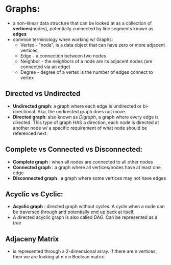 # Graphs:

- a non-linear data structure that can be looked at as a collection of **vertices**(nodes), potentially connected by line segments known as **edges**
- common terminology when working w/ Graphs:
    * Vertex - "node", is a data object that can have zero or more adjacent vertices.
    * Edge - a connection between two nodes
    * Neighbor - the neighbors of a node are its adjacent nodes (are connected via an edge)
    * Degree - degree of a vertex is the number of edges connect to vertex

## Directed vs Undirected
- **Undirected graph**: a graph where each edge is undirected or bi-directional. Aka, the undirected graph does not move.
- **Directed graph**: also known as *Digraph*, a graph where every edge is directed. This type of graph HAS a direction, each node is directed at another node w/ a specific requirement of what node should be referenced next.

## Complete vs Connected vs Disconnected:
- **Complete graph** : when all nodes are connected to all other nodes
- **Connected graph** : a graph where all vertices/nodes have at least one edge
- **Disconnected graph** : a graph where some vertices may not have edges

## Acyclic vs Cyclic:
- **Acyclic graph** : directed graph without cycles. A cycle when a node can be traversed through and potentially end up back at itself.
- A directed acyclic graph is also called *DAG*. Can be represented as a *tree*

## Adjaceny Matrix
- is represented through a 2-dimensional array. If there are n vertices, then we are looking at n x n Boolean matrix.

